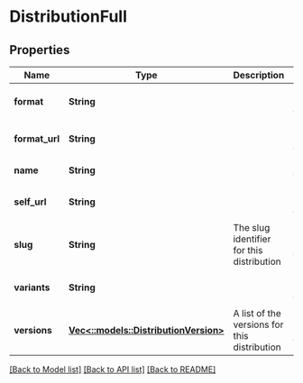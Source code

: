 # DistributionFull

## Properties
Name | Type | Description | Notes
------------ | ------------- | ------------- | -------------
**format** | **String** |  | [optional] [default to null]
**format_url** | **String** |  | [optional] [default to null]
**name** | **String** |  | [default to null]
**self_url** | **String** |  | [optional] [default to null]
**slug** | **String** | The slug identifier for this distribution | [optional] [default to null]
**variants** | **String** |  | [optional] [default to null]
**versions** | [**Vec<::models::DistributionVersion>**](DistributionVersion.md) | A list of the versions for this distribution | [optional] [default to null]

[[Back to Model list]](../README.md#documentation-for-models) [[Back to API list]](../README.md#documentation-for-api-endpoints) [[Back to README]](../README.md)


